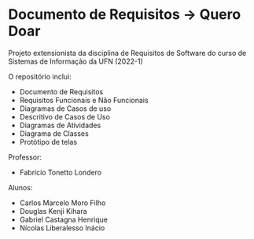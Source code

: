 # Documento de Requisitos -> Quero Doar  
Projeto extensionista da disciplina de Requisitos de Software do curso de Sistemas de Informação da UFN (2022-1)    

O repositório inclui:  
- Documento de Requisitos  
- Requisitos Funcionais e Não Funcionais  
- Diagramas de Casos de uso  
- Descritivo de Casos de Uso  
- Diagramas de Atividades  
- Diagrama de Classes  
- Protótipo de telas  

    
Professor:
- Fabrício Tonetto Londero  
  
Alunos:  
- Carlos Marcelo Moro Filho  
- Douglas Kenji Kihara  
- Gabriel Castagna Henrique  
- Nícolas Liberalesso Inácio  
